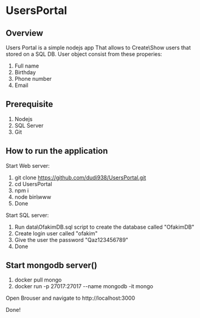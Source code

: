 # UsersPortal
## Overview

Users Portal is a simple nodejs app That allows to Create\Show users that stored on a SQL DB.
User object consist from these properies:
1. Full name
2. Birthday
3. Phone number
4. Email


## Prerequisite
1. Nodejs
2. SQL Server
3. Git

## How to run the application
Start Web server:
1. git clone https://github.com/dudi938/UsersPortal.git
2. cd UsersPortal
3. npm i
4. node bin\www
5. Done

Start SQL server:
1. Run data\OfakimDB.sql script to create the database called "OfakimDB"
2. Create login user called "ofakim"
3. Give the user the password "Qaz123456789"
4. Done

## Start mongodb server()
1. docker pull mongo
2. docker run  -p 27017:27017 --name mongodb -it mongo

Open Brouser and navigate to http://localhost:3000

Done!
